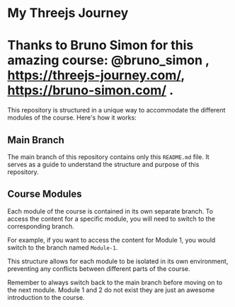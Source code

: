 # My Threejs Journey

# Thanks to Bruno Simon for this amazing course:  @bruno_simon , https://threejs-journey.com/, https://bruno-simon.com/ .

This repository is structured in a unique way to accommodate the different modules of the course. Here's how it works:

## Main Branch

The main branch of this repository contains only this `README.md` file. It serves as a guide to understand the structure and purpose of this repository.

## Course Modules

Each module of the course is contained in its own separate branch. To access the content for a specific module, you will need to switch to the corresponding branch.

For example, if you want to access the content for Module 1, you would switch to the branch named `Module-1`.

This structure allows for each module to be isolated in its own environment, preventing any conflicts between different parts of the course.

Remember to always switch back to the main branch before moving on to the next module.
Module 1 and 2 do not exist they are just an awesome introduction to the course.
